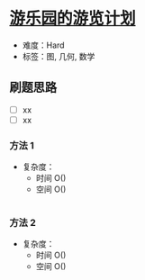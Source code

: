 # [游乐园的游览计划](https://leetcode-cn.com/problems/you-le-yuan-de-you-lan-ji-hua/)

- 难度：Hard
- 标签：图, 几何, 数学

## 刷题思路

- [ ] xx
- [ ] xx

### 方法 1

- 复杂度：
    - 时间 O()
    - 空间 O()

``` js

```

### 方法 2

- 复杂度：
    - 时间 O()
    - 空间 O()

``` js

```
